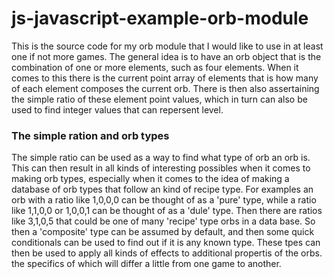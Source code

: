 # js-javascript-example-orb-module

This is the source code for my orb module that I would like to use in at least one if not more games. The general idea is to have an orb object that is the combination of one or more elements, such as four elements. When it comes to this there is the current point array of elements that is how many of each element composes the current orb. There is then also assertaining the simple ratio of these element point values, which in turn can also be used to find integer values that can repersent level. 

### The simple ration and orb types

The simple ratio can be used as a way to find what type of orb an orb is. This can then result in all kinds of interesting possibles when it comes to making orb types, especially when it comes to the idea of making a database of orb types that follow an kind of recipe type. For examples an orb with a ratio like 1,0,0,0 can be thought of as a 'pure' type, while a ratio like 1,1,0,0 or 1,0,0,1 can be thought of as a 'dule' type. Then there are ratios like 3,1,0,5 that could be one of many 'recipe' type orbs in a data base. So then a 'composite' type can be assumed by default, and then some quick conditionals can be used to find out if it is any known type. These tpes can then be used to apply all kinds of effects to additional propertis of the orbs. the specifics of which will differ a little from one game to another.
